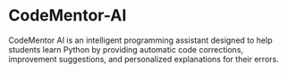 # CodeMentor-AI
CodeMentor AI is an intelligent programming assistant designed to help students learn Python by providing automatic code corrections, improvement suggestions, and personalized explanations for their errors.
